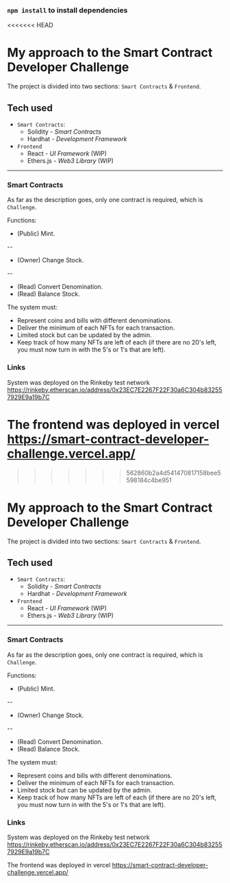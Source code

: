 ### `npm install` to install dependencies 
<<<<<<< HEAD

# My approach to the Smart Contract Developer Challenge

The project is divided into two sections: `Smart Contracts` & `Frontend`.

## Tech used

-   `Smart Contracts`:
    -   Solidity - _Smart Contracts_
    -   Hardhat - _Development Framework_
-   `Frontend`
    -   React - _UI Framework_ (WIP)
    -   Ethers.js - _Web3 Library_ (WIP)

---

### Smart Contracts

As far as the description goes, only one contract is required, which is `Challenge`.

Functions:

-   (Public) Mint.

--

-   (Owner) Change Stock.

--

-   (Read) Convert Denomination.
-   (Read) Balance Stock.

The system must:

- Represent coins and bills with different denominations.
- Deliver the minimum of each NFTs for each transaction.
- Limited stock but can be updated by the admin.
- Keep track of how many NFTs are left of each (if there are no 20's left, you must now turn in with the 5's or 1's that are left).

### Links

System was deployed on the Rinkeby test network
https://rinkeby.etherscan.io/address/0x23EC7E2267F22F30a6C304b832557929E9a19b7C

The frontend was deployed in vercel
https://smart-contract-developer-challenge.vercel.app/
=======
>>>>>>> 562860b2a4d541470817158bee5598184c4be951

# My approach to the Smart Contract Developer Challenge

The project is divided into two sections: `Smart Contracts` & `Frontend`.

## Tech used

-   `Smart Contracts`:
    -   Solidity - _Smart Contracts_
    -   Hardhat - _Development Framework_
-   `Frontend`
    -   React - _UI Framework_ (WIP)
    -   Ethers.js - _Web3 Library_ (WIP)

---

### Smart Contracts

As far as the description goes, only one contract is required, which is `Challenge`.

Functions:

-   (Public) Mint.

--

-   (Owner) Change Stock.

--

-   (Read) Convert Denomination.
-   (Read) Balance Stock.

The system must:

- Represent coins and bills with different denominations.
- Deliver the minimum of each NFTs for each transaction.
- Limited stock but can be updated by the admin.
- Keep track of how many NFTs are left of each (if there are no 20's left, you must now turn in with the 5's or 1's that are left).

### Links

System was deployed on the Rinkeby test network
https://rinkeby.etherscan.io/address/0x23EC7E2267F22F30a6C304b832557929E9a19b7C

The frontend was deployed in vercel
https://smart-contract-developer-challenge.vercel.app/
